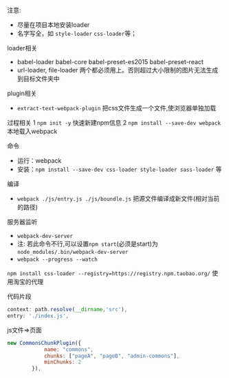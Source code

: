注意:
* 尽量在项目本地安装loader
* 名字写全，如 `style-loader` `css-loader`等；

loader相关
* babel-loader babel-core babel-preset-es2015 babel-preset-react
* url-loader, file-loader 两个都必须用上。否则超过大小限制的图片无法生成到目标文件夹中

plugin相关
* `extract-text-webpack-plugin` 把css文件生成一个文件,使浏览器单独加载

过程相关
1 `npm init -y` 快速新建npm信息
2 `npm install --save-dev webpack`本地载入webpack

命令
* 运行：webpack
* 安装：`npm install --save-dev css-loader style-loader sass-loader` 等

编译
* `webpack ./js/entry.js ./js/boundle.js` 把源文件编译成新文件(相对当前的路径)

服务器监听
* `webpack-dev-server`
* 注: 若此命令不行,可以设置`npm start`(必须是start)为`node_modules/.bin/webpack-dev-server`
* `webpack --progress --watch`


`npm install css-loader --registry=https://registry.npm.taobao.org/` 使用淘宝的代理

代码片段
```js
context: path.resolve(__dirname,'src'),
entry: './index.js',
```



js文件=>页面
```js
new CommonsChunkPlugin({
			name: "commons",
			chunks: ["pageA", "pageB", "admin-commons"],
			minChunks: 2
		}),
```
